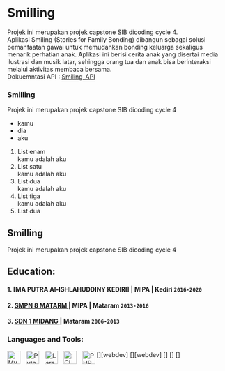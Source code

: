 # Smilling
Projek ini merupakan projek capstone SIB dicoding cycle 4. <br>
Aplikasi Smiling (Stories for Family Bonding) dibangun sebagai solusi pemanfaatan gawai untuk memudahkan bonding keluarga sekaligus menarik perhatian anak. Aplikasi ini berisi cerita anak yang disertai media ilustrasi dan musik latar, sehingga orang tua dan anak bisa berinteraksi melalui aktivitas membaca bersama.<br>
Dokuemntasi API : [Smiling_API](https://smiling-api-docs.netlify.app/#/)
### Smilling
Projek ini merupakan projek capstone SIB dicoding cycle 4
* kamu
* dia
* aku
<ol><li>
  List enam</li> kamu adalah aku <li>
  List satu</li> kamu adalah aku <li>
  List dua</li> kamu adalah aku <li>
  List tiga</li> kamu adalah aku <li>
  List dua</li></ol>


## Smilling
Projek ini merupakan projek capstone SIB dicoding cycle 4

## Education:
#### 1. [MA PUTRA Al-ISHLAHUDDINY KEDIRI] | MIPA | Kediri `2016-2020`

#### 2. [SMPN 8 MATARM ](https://smpn8mataram.business.site/) | MIPA | Mataram `2013-2016`

#### 3. [SDN 1 MIDANG ](https://www.sman1kebumen.sch.id) | Mataram `2006-2013`

### Languages and Tools:
[<img align="left" alt="MySQL" width="30px" src="https://cdn.jsdelivr.net/gh/devicons/devicon/icons/mysql/mysql-original.svg" style="padding-right:10px;" />][webdev]
[<img align="left" alt="Python" width="30px" src="https://upload.wikimedia.org/wikipedia/commons/thumb/c/c3/Python-logo-notext.svg/110px-Python-logo-notext.svg.png?20100317150552" style="padding-right:10px;" />][webdev]
[<img align="left" alt="Laravel" width="30px" src="https://cdn.worldvectorlogo.com/logos/laravel-3.svg" style="padding-right:10px;" />]
[<img align="left" alt="CI" width="30px" src="https://cdn.worldvectorlogo.com/logos/codeigniter-1.svg" style="padding-right:10px;" />]
[<img align="left" alt="PHP" width="30px" src="https://cdn.worldvectorlogo.com/logos/php-1.svg" style="padding-right:0px;" />]

<br />
<br />
